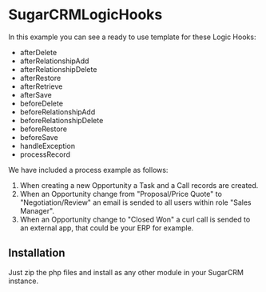 # SugarCRMLogicHooks

In this example you can see a ready to use template for these Logic Hooks:

* afterDelete
* afterRelationshipAdd
* afterRelationshipDelete
* afterRestore
* afterRetrieve
* afterSave
* beforeDelete
* beforeRelationshipAdd
* beforeRelationshipDelete
* beforeRestore
* beforeSave
* handleException
* processRecord

We have included a process example as follows:

1. When creating a new Opportunity a Task and a Call records are created.
2. When an Opportunity change from "Proposal/Price Quote" to "Negotiation/Review" an email is sended to all users within role "Sales Manager".
3. When an Opportunity change to "Closed Won" a curl call is sended to an external app, that could be your ERP for example.

## Installation

Just zip the php files and install as any other module in your SugarCRM instance.
